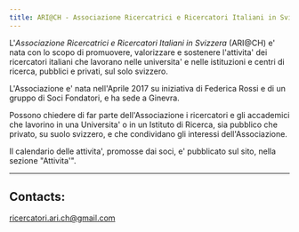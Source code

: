 ```yaml
---
title: ARI@CH - Associazione Ricercatrici e Ricercatori Italiani in Svizzera
---
```


L'*Associazione Ricercatrici e Ricercatori Italiani in Svizzera* (ARI@CH) e' nata con lo scopo di promuovere, valorizzare e sostenere l'attivita' dei ricercatori italiani che lavorano nelle universita' e nelle istituzioni e centri di ricerca, pubblici e privati, sul solo svizzero.

L'Associazione e' nata nell'Aprile 2017 su iniziativa di Federica Rossi e di un gruppo di Soci Fondatori, e ha sede a Ginevra.

Possono chiedere di far parte dell'Associazione i ricercatori e gli accademici che lavorino in una Universita' o in un Istituto di Ricerca, sia pubblico che privato, su suolo svizzero, e che condividano gli interessi dell'Associazione.

Il calendario delle attivita', promosse dai soci, e' pubblicato sul sito, nella sezione "Attivita'".

----

## Contacts:

[ricercatori.ari.ch@gmail.com](mailto:ricercatori.ari.ch@gmail.com)
